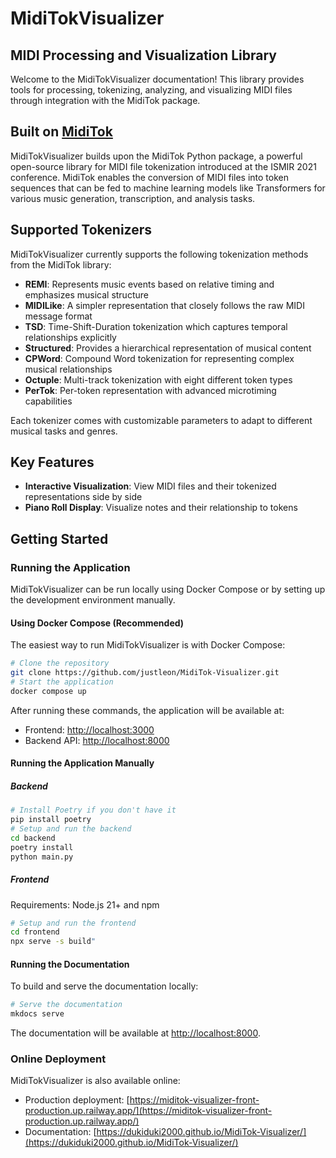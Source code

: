 # MidiTokVisualizer

## MIDI Processing and Visualization Library

Welcome to the MidiTokVisualizer documentation! This library provides tools for processing, tokenizing, analyzing, and visualizing MIDI files through integration with the MidiTok package.

## Built on [MidiTok](https://miditok.readthedocs.io/en/latest/)

MidiTokVisualizer builds upon the MidiTok Python package, a powerful open-source library for MIDI file tokenization introduced at the ISMIR 2021 conference. MidiTok enables the conversion of MIDI files into token sequences that can be fed to machine learning models like Transformers for various music generation, transcription, and analysis tasks.

## Supported Tokenizers

MidiTokVisualizer currently supports the following tokenization methods from the MidiTok library:

- **REMI**: Represents music events based on relative timing and emphasizes musical structure
- **MIDILike**: A simpler representation that closely follows the raw MIDI message format
- **TSD**: Time-Shift-Duration tokenization which captures temporal relationships explicitly
- **Structured**: Provides a hierarchical representation of musical content
- **CPWord**: Compound Word tokenization for representing complex musical relationships
- **Octuple**: Multi-track tokenization with eight different token types
- **PerTok**: Per-token representation with advanced microtiming capabilities

Each tokenizer comes with customizable parameters to adapt to different musical tasks and genres.

## Key Features

- **Interactive Visualization**: View MIDI files and their tokenized representations side by side
- **Piano Roll Display**: Visualize notes and their relationship to tokens

## Getting Started

### Running the Application

MidiTokVisualizer can be run locally using Docker Compose or by setting up the development environment manually.

#### Using Docker Compose (Recommended)

The easiest way to run MidiTokVisualizer is with Docker Compose:

```bash
# Clone the repository
git clone https://github.com/justleon/MidiTok-Visualizer.git
# Start the application
docker compose up
```

After running these commands, the application will be available at:

- Frontend: [http://localhost:3000](http://localhost:3000)
- Backend API: [http://localhost:8000](http://localhost:8000)

#### Running the Application Manually
##### Backend
```bash
# Install Poetry if you don't have it
pip install poetry
# Setup and run the backend
cd backend
poetry install
python main.py
```
##### Frontend
Requirements:
Node.js 21+ and npm
```bash
# Setup and run the frontend
cd frontend
npx serve -s build"
```
#### Running the Documentation

To build and serve the documentation locally:

```bash
# Serve the documentation
mkdocs serve
```

The documentation will be available at [http://localhost:8000](http://localhost:8000).

### Online Deployment

MidiTokVisualizer is also available online:

- Production deployment: [https://miditok-visualizer-front-production.up.railway.app/](https://miditok-visualizer-front-production.up.railway.app/)
- Documentation: [https://dukiduki2000.github.io/MidiTok-Visualizer/](https://dukiduki2000.github.io/MidiTok-Visualizer/)





